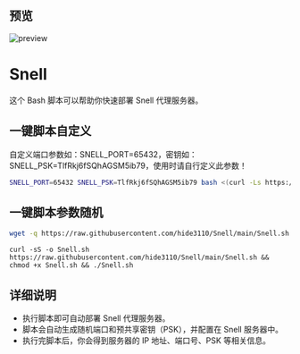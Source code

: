 ## 预览

![preview](预览.png)

# Snell 

这个 Bash 脚本可以帮助你快速部署 Snell 代理服务器。
## 一键脚本自定义
自定义端口参数如：SNELL_PORT=65432，密钥如：SNELL_PSK=TlfRkj6fSQhAGSM5ib79，使用时请自行定义此参数！
```bash
SNELL_PORT=65432 SNELL_PSK=TlfRkj6fSQhAGSM5ib79 bash <(curl -Ls https://raw.githubusercontent.com/hide3110/Snell/main/Snell.sh)
```
## 一键脚本参数随机
```bash
wget -q https://raw.githubusercontent.com/hide3110/Snell/main/Snell.sh -O Snell.sh && chmod +x Snell.sh && ./Snell.sh
```
```
curl -sS -o Snell.sh https://raw.githubusercontent.com/hide3110/Snell/main/Snell.sh && chmod +x Snell.sh && ./Snell.sh
```


## 详细说明

- 执行脚本即可自动部署 Snell 代理服务器。
- 脚本会自动生成随机端口和预共享密钥（PSK），并配置在 Snell 服务器中。
- 执行完脚本后，你会得到服务器的 IP 地址、端口号、PSK 等相关信息。


